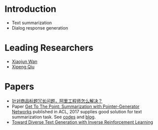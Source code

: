 # Introduction

- Text summarization
- Dialog response generation

# Leading Researchers
- [Xiaojun Wan](http://59.108.48.5/lcwm/wanxj/)
- [Xipeng Qiu](http://nlp.fudan.edu.cn/xpqiu/)

# Papers
- [针对商品标题冗长问题，阿里工程师怎么解决？](https://mp.weixin.qq.com/s/C-Oh0bmpEon1Oeq5M6Q1GQ)
- Paper [Get To The Point: Summarization with Pointer-Generator Networks](https://arxiv.org/pdf/1704.04368.pdf) published in ACL, 2017 supplies good solution for text summarization task. See [codes](https://github.com/abisee/pointer-generator) and [blog](http://www.abigailsee.com/2017/04/16/taming-rnns-for-better-summarization.html).
- [Toward Diverse Text Generation with Inverse Reinforcement Learning](https://arxiv.org/pdf/1804.11258.pdf)
